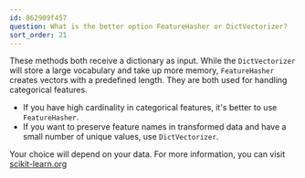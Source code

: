 ```yaml
---
id: 862909f457
question: What is the better option FeatureHasher or DictVectorizer?
sort_order: 21
---
```


These methods both receive a dictionary as input. While the `DictVectorizer` will store a large vocabulary and take up more memory, `FeatureHasher` creates vectors with a predefined length. They are both used for handling categorical features.

- If you have high cardinality in categorical features, it's better to use `FeatureHasher`.
- If you want to preserve feature names in transformed data and have a small number of unique values, use `DictVectorizer`.

Your choice will depend on your data. For more information, you can visit [scikit-learn.org](https://scikit-learn.org/stable/auto_examples/text/plot_hashing_vs_dict_vectorizer.html)